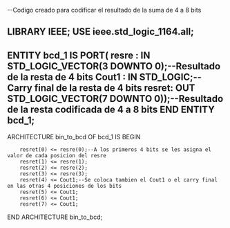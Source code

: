 --Codigo creado para codificar el resultado de la suma de 4 a 8 bits  

LIBRARY IEEE;
USE ieee.std_logic_1164.all;
---------------------------------------------------
ENTITY bcd_1 IS
 PORT( resre : IN  STD_LOGIC_VECTOR(3 DOWNTO 0);--Resultado de la resta de 4 bits
       Cout1 : IN  STD_LOGIC;--Carry final de la resta de 4 bits
		 resret: OUT STD_LOGIC_VECTOR(7 DOWNTO 0));--Resultado de la resta codificada de 4 a 8 bits
END ENTITY	bcd_1;
---------------------------------------------------
ARCHITECTURE bin_to_bcd OF bcd_1 IS 
BEGIN 

		resret(0) <= resre(0);--A los primeros 4 bits se les asigna el valor de cada posicion del resre
		resret(1) <= resre(1);
		resret(2) <= resre(2);
		resret(3) <= resre(3);
		resret(4) <= Cout1;--Se coloca tambien el Cout1 o el carry final en las otras 4 posiciones de los bits
		resret(5) <= Cout1;
		resret(6) <= Cout1;
		resret(7) <= Cout1;
END ARCHITECTURE bin_to_bcd; 
